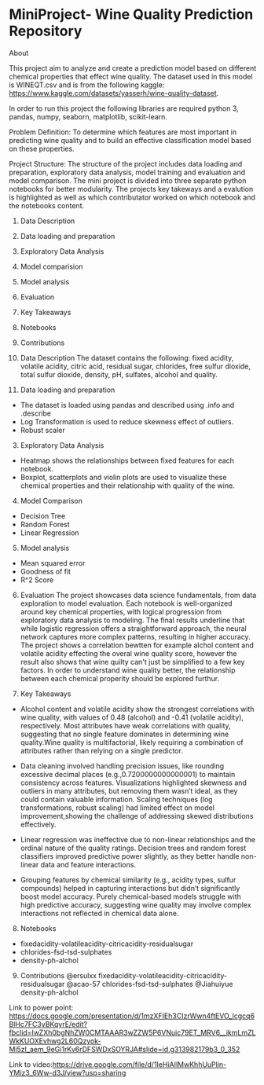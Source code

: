 # MiniProject- Wine Quality Prediction Repository

About

This project aim to analyze and create a prediction model based on different chemical properties that effect wine quality. The dataset used in this model is WINEQT.csv and is from the following kaggle: https://www.kaggle.com/datasets/yasserh/wine-quality-dataset.

In order to run this project the following libraries are required python 3, pandas, numpy, seaborn, matplotlib, scikit-learn.

Problem Definition:  To determine which features are most important in predicting wine quality and to build an effective classification model based on these properties.

Project Structure: 
The structure of the project includes data loading and preparation, exploratory data analysis, model training and evaluation and model comparison. The mini project is divided into three separate python notebooks for better modularity. The projects key takeways and a evalution is highlighted as well as which contributator worked on which notebook and the notebooks content. 

1. Data Description
2. Data loading and preparation
3. Exploratory Data Analysis
4. Model comparision
5. Model analysis
6. Evaluation
7. Key Takeaways
8. Notebooks
9. Contributions


1. Data Description
The dataset contains the following: fixed acidity, volatile acidity, citric acid, residual sugar, chlorides, free sulfur dioxide, total sulfur dioxide, density, pH, sulfates, alcohol and quality.

2. Data loading and preparation
- The dataset is loaded using pandas and described using .info and .describe
- Log Transformation is used to reduce skewness effect of outliers.
- Robust scaler

3. Exploratory Data Analysis
- Heatmap shows the relationships between fixed features for each notebook.
- Boxplot, scatterplots and violin plots are used to visualize these chemical properties and their relationship with quality of the wine.

4. Model Comparison  
- Decision Tree
- Random Forest
- Linear Regression

5. Model analysis
- Mean squared error
- Goodness of fit
- R^2 Score

6. Evaluation
The project showcases data science fundamentals, from data exploration to model evaluation. Each notebook is well-organized around key chemical properties, with logical progression from exploratory data analysis to modeling. The final results underline that while logistic regression offers a straightforward approach, the neural network captures more complex patterns, resulting in higher accuracy. The project shows a correlation bewtten for example alchol content and volatile acidity effecting the overal wine quality score, however the result also shows that wine quilty can't just be simplified to a few key factors. In order to understand wine quality better, the relationship between each chemical properity should be explored furthur. 

7. Key Takeaways
- Alcohol content and volatile acidity show the strongest correlations with wine quality, with values of 0.48 (alcohol) and -0.41 (volatile acidity), respectively.
Most attributes have weak correlations with quality, suggesting that no single feature dominates in determining wine quality.Wine quality is multifactorial, likely requiring a combination of attributes rather than relying on a single predictor.

- Data cleaning involved handling precision issues, like rounding excessive decimal places (e.g.,0.7200000000000001) to maintain consistency across features. Visualizations highlighted skewness and outliers in many attributes, but removing them wasn’t ideal, as they could contain valuable information. Scaling techniques (log transformations, robust scaling) had limited effect on model improvement,showing the challenge of addressing skewed distributions effectively.
  
- Linear regression was ineffective due to non-linear relationships and the ordinal nature of the quality ratings. Decision trees and random forest classifiers improved predictive power slightly, as they better handle non-linear data and feature interactions.
  
- Grouping features by chemical similarity (e.g., acidity types, sulfur compounds) helped in capturing interactions but didn’t significantly boost model accuracy. Purely chemical-based models struggle with high predictive accuracy, suggesting wine quality may involve complex interactions not reflected in chemical data alone.

8. Notebooks
- fixedacidity-volatileacidity-citricacidity-residualsugar
- chlorides-fsd-tsd-sulphates
- density-ph-alchol

9. Contributions
  @ersulxx fixedacidity-volatileacidity-citricacidity-residualsugar
  @acao-57  chlorides-fsd-tsd-sulphates
  @Jiahuiyue  density-ph-alchol

Link to power point: https://docs.google.com/presentation/d/1mzXFIEh3CIzrWwn4ftEVO_lcgcq6BlHc7FC3yBKqyrE/edit?fbclid=IwZXh0bgNhZW0CMTAAAR3wZZW5P6VNuic79ET_MRV6__ikmLmZLWkKUOXEvhwg2L60Qzyok-Mi5zI_aem_9eGi1rKv6rDFSWDxSOYRJA#slide=id.g313982179b3_0_352

Link to video:https://drive.google.com/file/d/1IeHiAIlMwKhhUuPlin-YMiz3_6Ww-d3J/view?usp=sharing
